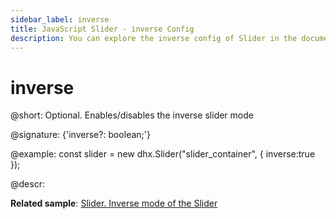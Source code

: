 ```yaml
---
sidebar_label: inverse
title: JavaScript Slider - inverse Config 
description: You can explore the inverse config of Slider in the documentation of the DHTMLX JavaScript UI library. Browse developer guides and API reference, try out code examples and live demos, and download a free 30-day evaluation version of DHTMLX Suite 7.
---
```


# inverse

@short: Optional. Enables/disables the inverse slider mode

@signature: {'inverse?: boolean;'}

@example:
const slider = new dhx.Slider("slider_container", { 
    inverse:true
});

@descr:

**Related sample**: [Slider. Inverse mode of the Slider](https://snippet.dhtmlx.com/xm8e84s2)

[comment]: # (@related: slider/initializing_slider.md#configuration-properties slider/configuring_slider.md#vertical-mode)
